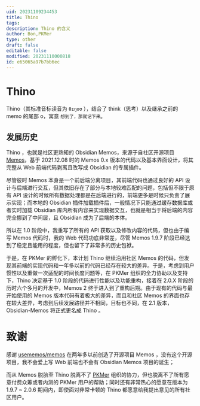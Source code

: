 ```yaml
---
uid: 20231109234453
title: Thino
tags: 
description: Thino 的含义
author: Bon,PKMer
type: other
draft: false
editable: false
modified: 20231110000818
id: e65065a97b7bb6ec
---
```


# Thino

Thino（其标准音标读音为 `θɪŋoʊ` ），结合了 think（思考）以及继承之前的 memo 的尾部 o，寓意 `想到了，那就记下来`。

## 发展历史

Thino ，也就是社区更熟知的 Obsidian Memos，来源于自社区开源项目 [Memos](https://github.com/usememos/memos)，基于 2021.12.08 时的 Memos 0.x 版本的代码以及基本界面设计，将其完整从 Web 前端代码剥离且改写成 Obsidian 的专属插件。

尽管彼时 Memos 本身是一个前后端分离项目，其前端代码也通过良好的 API 设计与后端进行交互，但其依旧存在了部分与本地较难匹配的问题，包括但不限于原有 API 设计的时候所有数据处理都是在后端进行的，前端更多是时候只负责了展示实现；而本地的 Obsidian 插件加载插件后，一般情况下只能通过缓存数据库或者实时加载 Obsidian 库内所有内容来实现数据交互，也就是相当于将后端的内容完全挪到了中间层，且 Obsidian 成为了后端的本体。

所以在 1.0 阶段中，我重写了所有的 API 获取以及修改内容的代码，但也由于编写 Memos 代码时，我的 Web 代码功底非常差，尽管 Memos 1.9.7 阶段已经达到了稳定且能用的程度，但也留下了非常多的历史包袱。

于是，在 PKMer 的孵化下，本计划 Thino 继续沿用社区 Memos 的代码，但发现其前端的实现代码和一年多以前的代码已经存在较大的差异。于是，考虑到用户惯性以及重做一次适配的时间长度问题等，在 PKMer 组织的全力协助以及支持下，Thino 决定基于 1.0 阶段的代码进行性能以及功能重构，接着在 2.0.X 阶段的历时六个多月的开发中，Memos 2 终于进入到了重构后期。由于现有的代码与最开始使用的 Memos 版本代码有着极大的差异，而且和社区 Memos 的界面也存在较大差异，考虑到后续发展路径并不相同，目标也不同，在 2.1 版本，Obsidian-Memos 将正式更名成 Thino 。

# 致谢

感谢 [usememos/memos](https://github.com/usememos/memos) 在两年多以前创造了开源项目 Memos ，没有这个开源项目，我不会爱上写 Web 前端也不会有 Obsidian Memos 项目的诞生；

而从 Memos 脱胎至 Thino 脱离不了 [PKMer](https://pkmer.cn) 组织的协力，但也脱离不了所有愿意付费众筹或者内测的 PKMer 用户的帮助；同时还有非常热心的愿意在版本为 1.9.7 ~ 2.0.6 期间内，即使面对非常卡顿的 Thino 都愿意给我提出意见的所有社区用户。

